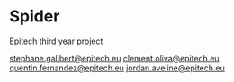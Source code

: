 # Spider
Epitech third year project

stephane.galibert@epitech.eu
clement.oliva@epitech.eu
quentin.fernandez@epitech.eu
jordan.aveline@epitech.eu